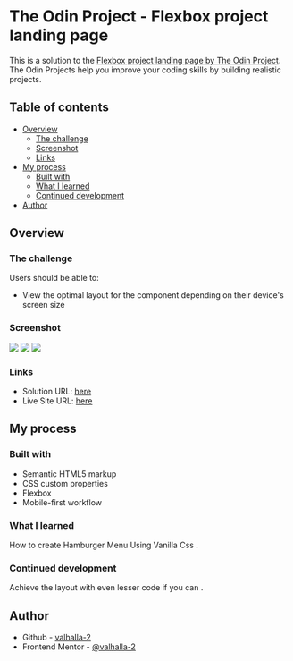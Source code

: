 # The Odin Project - Flexbox project landing page

This is a solution to the [Flexbox project landing page by The Odin Project](https://cdn.statically.io/gh/TheOdinProject/curriculum/81a5d553f4073e593d23a6ab00d50eef8620796d/foundations/html_css/project/imgs/01.png). The Odin Projects help you improve your coding skills by building realistic projects.

## Table of contents

- [Overview](#overview)
  - [The challenge](#the-challenge)
  - [Screenshot](#screenshot)
  - [Links](#links)
- [My process](#my-process)
  - [Built with](#built-with)
  - [What I learned](#what-i-learned)
  - [Continued development](#continued-development)
- [Author](#author)


## Overview

### The challenge

Users should be able to:

- View the optimal layout for the component depending on their device's screen size

### Screenshot

![](./screenshot-mobile.png)
![](./screenshot-desktop.png)
![](./screenshot-hamburger-menu.png)

### Links

- Solution URL: [here](https://github.com/Valhalla-2/TOP-project-flexbox)
- Live Site URL: [here](https://chat-app-to-frontend.netlify.app/)

## My process

### Built with

- Semantic HTML5 markup
- CSS custom properties
- Flexbox
- Mobile-first workflow


### What I learned
How to create Hamburger Menu Using Vanilla Css .

### Continued development
Achieve the layout with even lesser code if you can .

## Author

- Github - [valhalla-2](https://github.com/Valhalla-2)
- Frontend Mentor - [@valhalla-2](https://www.frontendmentor.io/profile/Valhalla-2)
